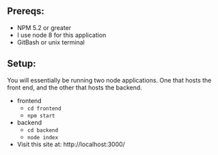## Prereqs:
- NPM 5.2 or greater
- I use node 8 for this application
- GitBash or unix terminal

## Setup:
You will essentially be running two node applications. One that hosts the front end, and the other that hosts the backend.
- frontend
  - `cd frontend`
  - `npm start`
- backend
  - `cd backend`
  - `node index`
- Visit this site at: http://localhost:3000/
